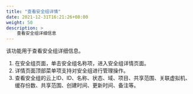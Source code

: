```yaml
---
title: "查看安全组详情"
date: 2021-12-31T16:21:26+08:00
weight: 50
description: >
    查看安全组详细信息
---
```


该功能用于查看安全组详细信息。

1. 在安全组页面，单击安全组名称项，进入安全组详情页面。
2. 详情页面顶部菜单项支持对安全组进行管理操作。
3. 查看安全组的云上ID、ID、名称、状态、域、项目、共享范围、关联虚拟机、缓存份数、共享范围、创建时间、更新时间、备注等。